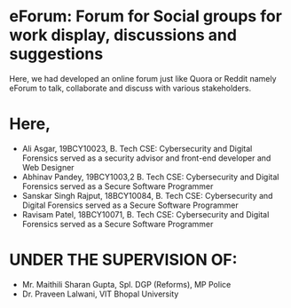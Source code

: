 # eForum: Forum for Social groups for work display, discussions and suggestions
Here, we had developed an online forum just like Quora or Reddit namely eForum to talk, collaborate and discuss with various stakeholders.

# Here, 
- Ali Asgar, 19BCY10023, B. Tech CSE: Cybersecurity and Digital Forensics served as a security advisor and front-end developer and Web Designer 
- Abhinav Pandey, 19BCY1003,2 B. Tech CSE: Cybersecurity and Digital Forensics served as a Secure Software Programmer
- Sanskar Singh Rajput, 18BCY10084, B. Tech CSE: Cybersecurity and Digital Forensics served as a Secure Software Programmer
- Ravisam Patel, 18BCY10071, B. Tech CSE: Cybersecurity and Digital Forensics served as a Secure Software Programmer

# UNDER THE SUPERVISION OF:

- Mr. Maithili Sharan Gupta, Spl. DGP (Reforms), MP Police
- Dr. Praveen Lalwani, VIT Bhopal University
